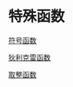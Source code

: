 # 特殊函数

[符号函数](符号函数/符号函数.md "符号函数")

[狄利克雷函数](狄利克雷函数/狄利克雷函数.md "狄利克雷函数")

[取整函数](取整函数/取整函数.md "取整函数")

